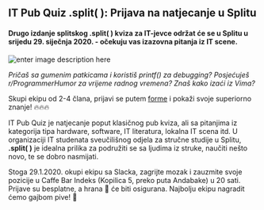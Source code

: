 ## IT Pub Quiz .split( ): Prijava na natjecanje u Splitu

#### Drugo izdanje splitskog **.split( )** kviza za IT-jevce održat će se u Splitu u srijedu 29. siječnja 2020. - očekuju vas izazovna pitanja iz IT scene.

![enter image description here](https://i.ibb.co/5GLSMrL/Plakat.jpg)

*Pričaš sa gumenim patkicama i koristiš printf() za debugging? Posjećuješ r/ProgrammerHumor za vrijeme radnog vremena? Znaš kako izaći iz Vima?*

Skupi ekipu od 2-4 člana, prijavi se putem [forme](https://cutt.ly/itkviz) i pokaži svoje superiorno znanje! 🔥🔥🔥


IT Pub Quiz je natjecanje poput klasičnog pub kviza, ali sa pitanjima iz kategorija tipa hardware, software, IT literatura, lokalna IT scena itd.
U organizaciji IT studenata sveučilišnog odjela za stručne studije u Splitu, **.split( )** je idealna prilika za podružiti se sa ljudima iz struke, naučiti nešto novo, te se dobro nasmijati.

Stoga 29.1.2020. okupi ekipu sa Slacka, zagrijte mozak i zauzmite svoje pozicije u Caffe Bar Indeks (Kopilica 5, preko puta Andabake) u 20 sati. Prijave su besplatne, a hrana :pizza: će biti osigurana. Najbolju ekipu nagradit ćemo gajbom pive! :beers:
